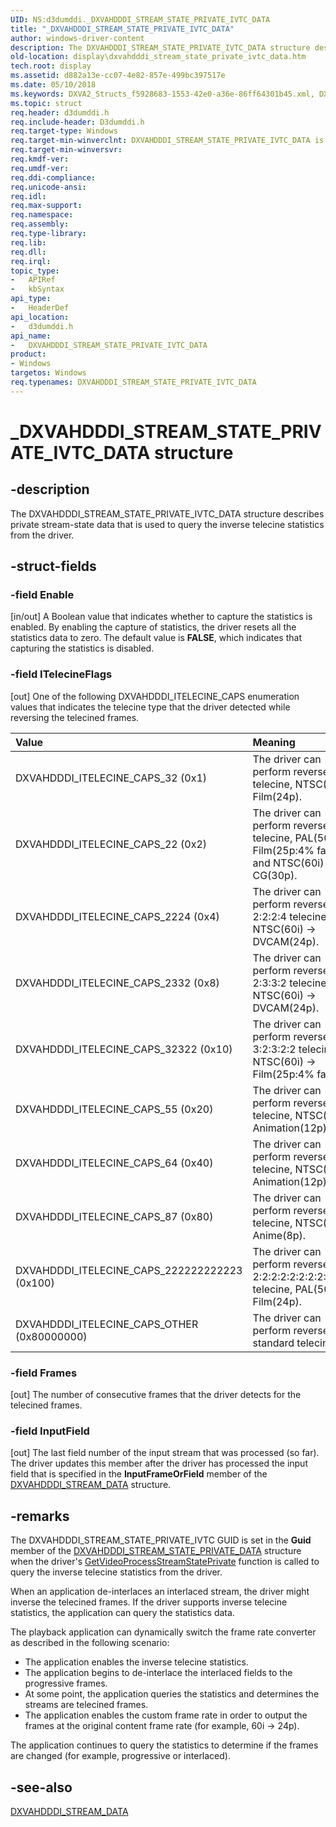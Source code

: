```yaml
---
UID: NS:d3dumddi._DXVAHDDDI_STREAM_STATE_PRIVATE_IVTC_DATA
title: "_DXVAHDDDI_STREAM_STATE_PRIVATE_IVTC_DATA"
author: windows-driver-content
description: The DXVAHDDDI_STREAM_STATE_PRIVATE_IVTC_DATA structure describes private stream-state data that is used to query the inverse telecine statistics from the driver.
old-location: display\dxvahdddi_stream_state_private_ivtc_data.htm
tech.root: display
ms.assetid: d882a13e-cc07-4e82-857e-499bc397517e
ms.date: 05/10/2018
ms.keywords: DXVA2_Structs_f5928683-1553-42e0-a36e-86ff64301b45.xml, DXVAHDDDI_STREAM_STATE_PRIVATE_IVTC_DATA, DXVAHDDDI_STREAM_STATE_PRIVATE_IVTC_DATA structure [Display Devices], _DXVAHDDDI_STREAM_STATE_PRIVATE_IVTC_DATA, d3dumddi/DXVAHDDDI_STREAM_STATE_PRIVATE_IVTC_DATA, display.dxvahdddi_stream_state_private_ivtc_data
ms.topic: struct
req.header: d3dumddi.h
req.include-header: D3dumddi.h
req.target-type: Windows
req.target-min-winverclnt: DXVAHDDDI_STREAM_STATE_PRIVATE_IVTC_DATA is supported beginning with the Windows 7 operating system.
req.target-min-winversvr: 
req.kmdf-ver: 
req.umdf-ver: 
req.ddi-compliance: 
req.unicode-ansi: 
req.idl: 
req.max-support: 
req.namespace: 
req.assembly: 
req.type-library: 
req.lib: 
req.dll: 
req.irql: 
topic_type:
-	APIRef
-	kbSyntax
api_type:
-	HeaderDef
api_location:
-	d3dumddi.h
api_name:
-	DXVAHDDDI_STREAM_STATE_PRIVATE_IVTC_DATA
product:
- Windows
targetos: Windows
req.typenames: DXVAHDDDI_STREAM_STATE_PRIVATE_IVTC_DATA
---
```


# _DXVAHDDDI_STREAM_STATE_PRIVATE_IVTC_DATA structure


## -description


The DXVAHDDDI_STREAM_STATE_PRIVATE_IVTC_DATA structure describes private stream-state data that is used to query the inverse telecine statistics from the driver. 


## -struct-fields




### -field Enable

[in/out] A Boolean value that indicates whether to capture the statistics is enabled. By enabling the capture of statistics, the driver resets all the statistics data to zero. The default value is <b>FALSE</b>, which indicates that capturing the statistics is disabled. 


### -field ITelecineFlags

[out] One of the following DXVAHDDDI_ITELECINE_CAPS enumeration values that indicates the telecine type that the driver detected while reversing the telecined frames.

| **Value** | **Meaning** | 
|:--|:--|
| DXVAHDDDI_ITELECINE_CAPS_32 (0x1) | The driver can perform reverse 3:2 telecine, NTSC(60i) -> Film(24p). | 
| DXVAHDDDI_ITELECINE_CAPS_22 (0x2) | The driver can perform reverse 2:2 telecine, PAL(50i) -> Film(25p:4% faster) and NTSC(60i) -> CG(30p). | 
| DXVAHDDDI_ITELECINE_CAPS_2224 (0x4) | The driver can perform reverse 2:2:2:4 telecine, NTSC(60i) -> DVCAM(24p). | 
| DXVAHDDDI_ITELECINE_CAPS_2332 (0x8) | The driver can perform reverse 2:3:3:2 telecine, NTSC(60i) -> DVCAM(24p). | 
| DXVAHDDDI_ITELECINE_CAPS_32322 (0x10) | The driver can perform reverse 3:2:3:2:2 telecine, NTSC(60i) -> Film(25p:4% faster). | 
| DXVAHDDDI_ITELECINE_CAPS_55 (0x20) | The driver can perform reverse 5:5 telecine, NTSC(60i) -> Animation(12p). | 
| DXVAHDDDI_ITELECINE_CAPS_64 (0x40) | The driver can perform reverse 6:4 telecine, NTSC(60i) -> Animation(12p). | 
| DXVAHDDDI_ITELECINE_CAPS_87 (0x80) | The driver can perform reverse 8:7 telecine, NTSC(60i) -> Anime(8p). | 
| DXVAHDDDI_ITELECINE_CAPS_222222222223 (0x100) | The driver can perform reverse 2:2:2:2:2:2:2:2:2:2:2:3 telecine, PAL(50i) -> Film(24p). | 
| DXVAHDDDI_ITELECINE_CAPS_OTHER (0x80000000) | The driver can perform reverse non-standard telecine. | 



### -field Frames

[out] The number of consecutive frames that the driver detects for the telecined frames. 


### -field InputField

[out] The last field number of the input stream that was processed (so far). The driver updates this member after the driver has processed the input field that is specified in the <b>InputFrameOrField</b> member of the <a href="https://msdn.microsoft.com/library/windows/hardware/ff563066">DXVAHDDDI_STREAM_DATA</a> structure. 


## -remarks



The DXVAHDDDI_STREAM_STATE_PRIVATE_IVTC GUID is set in the <b>Guid</b> member of the <a href="https://msdn.microsoft.com/library/windows/hardware/ff563098">DXVAHDDDI_STREAM_STATE_PRIVATE_DATA</a> structure when the driver's <a href="https://msdn.microsoft.com/0503b382-8ed3-461e-906f-27953ac5f757">GetVideoProcessStreamStatePrivate</a> function is called to query the inverse telecine statistics from the driver.

When an application de-interlaces an interlaced stream, the driver might inverse the telecined frames. If the driver supports inverse telecine statistics, the application can query the statistics data.

The playback application can dynamically switch the frame rate converter as described in the following scenario:

<ul>
<li>
The application enables the inverse telecine statistics. 

</li>
<li>
The application begins to de-interlace the interlaced fields to the progressive frames. 

</li>
<li>
At some point, the application queries the statistics and determines the streams are telecined frames.

</li>
<li>
The application enables the custom frame rate in order to output the frames at the original content frame rate (for example, 60i -&gt; 24p). 

</li>
</ul>
The application continues to query the statistics to determine if the frames are changed (for example, progressive or interlaced).




## -see-also




<a href="https://msdn.microsoft.com/library/windows/hardware/ff563066">DXVAHDDDI_STREAM_DATA</a>
 

 

